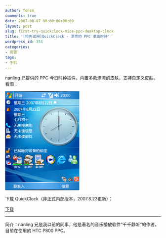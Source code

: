 ```yaml
---
author: Yonsm
comments: true
date: 2007-08-07 08:00:00+00:00
layout: post
slug: first-try-quickclock-nice-ppc-desktop-clock
title: '[抢先试用]QuickClock - 漂亮的 PPC 桌面时钟'
wordpress_id: 353
categories:
- 资源
tags:
- 手机
---
```


nanling 兄提供的 PPC 今日时钟插件。内置多款漂漂的皮肤，支持自定义皮肤。看图：  
  
[![](/assets/QuickClock.PNG)](/assets/QuickClock.PNG)  
  
下载 QuickClock（非正式内部版本，2007.8.23更新）：  
  
[下载](/assets/QuickClock.CAB)  
  
<!-- more -->  
  


* * *

  
  
简介：nanling 兄是我以前的同事，他是著名的音乐播放软件“千千静听”的作者。目前在使用的 HTC P800 PPC。  
  

